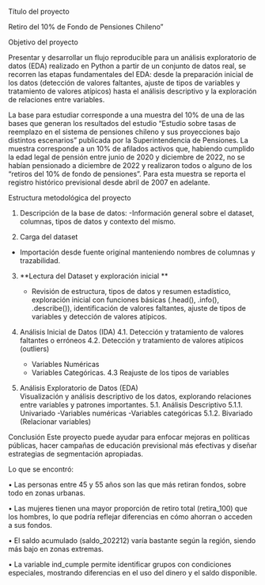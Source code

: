 Título del proyecto

Retiro del 10% de Fondo de Pensiones Chileno”

Objetivo del proyecto

Presentar y desarrollar un flujo reproducible para un análisis exploratorio de datos (EDA) realizado en Python a partir de un conjunto de datos real, se recorren las etapas fundamentales del EDA: desde la preparación inicial de los datos (detección de valores faltantes, ajuste de tipos de variables y tratamiento de valores atípicos) hasta el análisis descriptivo y la exploración de relaciones entre variables.

La base para estudiar corresponde a una muestra del 10% de una de las bases que generan los resultados del estudio “Estudio sobre tasas de reemplazo en el sistema de pensiones chileno y sus proyecciones bajo distintos escenarios” publicada por la Superintendencia de Pensiones. La muestra corresponde a un 10% de afilados activos que, habiendo cumplido la edad legal de pensión entre junio de 2020 y diciembre de 2022, no se habían pensionado a diciembre de 2022 y realizaron todos o alguno de los “retiros del 10% de fondo de pensiones”. Para esta muestra se reporta el registro histórico previsional desde abril de 2007 en adelante.

Estructura metodológica del proyecto

1.	Descripción de la base de datos: 
-Información general sobre el dataset, columnas, tipos de datos y contexto del mismo.

2.  Carga del dataset
   - Importación desde fuente original manteniendo nombres de columnas y trazabilidad.

3. **Lectura del Dataset y exploración inicial **
    - Revisión de estructura, tipos de datos y resumen estadístico, exploración inicial con
      funciones básicas (.head(), .info(), .describe()), identificación de valores faltantes, ajuste
     de tipos de variables y detección de valores atípicos.

4. Análisis Inicial de Datos (IDA)
4.1. Detección y tratamiento de valores faltantes o erróneos
4.2. Detección y tratamiento de valores atípicos (outliers)
     - Variables Numéricas
     - Variables Categóricas.
4.3 Reajuste de los tipos de variables

5. Análisis Exploratorio de Datos (EDA)  
   Visualización y análisis descriptivo de los datos, explorando relaciones entre variables y
   patrones importantes.
5.1. Análisis Descriptivo
5.1.1. Univariado
  -Variables numéricas
  -Variables categóricas
5.1.2. Bivariado (Relacionar variables)

Conclusión 
Este proyecto puede ayudar para enfocar mejoras en políticas públicas, hacer campañas de educación previsional más efectivas y diseñar estrategias de segmentación apropiadas. 

Lo que se encontró:

•	Las personas entre 45 y 55 años son las que más retiran fondos, sobre todo en zonas urbanas.

•	Las mujeres tienen una mayor proporción de retiro total (retira_100) que los hombres, lo que podría reflejar diferencias en cómo ahorran o acceden a sus fondos.

•	El saldo acumulado (saldo_202212) varía bastante según la región, siendo más bajo en zonas extremas.

•	La variable ind_cumple permite identificar grupos con condiciones especiales, mostrando diferencias en el uso del dinero y el saldo disponible.
   

